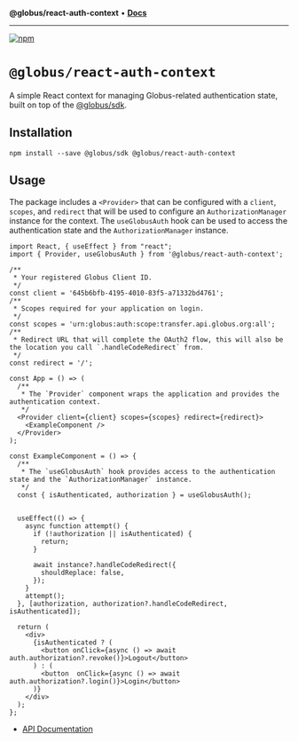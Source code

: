 **@globus/react-auth-context** • [**Docs**](globals.md)

***

[![npm](https://img.shields.io/npm/v/@globus/react-auth-context?style=flat-square&logo=npm&color=000&label)](https://www.npmjs.com/package/@globus/react-auth-context)

# `@globus/react-auth-context`

A simple React context for managing Globus-related authentication state, built on top of the [@globus/sdk](https://github.com/globus/globus-sdk-javascript).

## Installation

```
npm install --save @globus/sdk @globus/react-auth-context
```

## Usage

The package includes a `<Provider>` that can be configured with a `client`, `scopes`, and `redirect` that will be used to configure an `AuthorizationManager` instance for the context. The `useGlobusAuth` hook can be used to access the authentication state and the `AuthorizationManager` instance.

```tsx
import React, { useEffect } from "react";
import { Provider, useGlobusAuth } from '@globus/react-auth-context';

/**
 * Your registered Globus Client ID.
 */
const client = '645b6bfb-4195-4010-83f5-a71332bd4761';
/**
 * Scopes required for your application on login.
 */
const scopes = 'urn:globus:auth:scope:transfer.api.globus.org:all';
/**
 * Redirect URL that will complete the OAuth2 flow, this will also be the location you call `.handleCodeRedirect` from.
 */
const redirect = '/';

const App = () => (
  /**
   * The `Provider` component wraps the application and provides the authentication context.
   */
  <Provider client={client} scopes={scopes} redirect={redirect}>
    <ExampleComponent />
  </Provider>
);

const ExampleComponent = () => {
  /**
   * The `useGlobusAuth` hook provides access to the authentication state and the `AuthorizationManager` instance.
   */
  const { isAuthenticated, authorization } = useGlobusAuth();
 

  useEffect(() => {
    async function attempt() {
      if (!authorization || isAuthenticated) {
        return;
      }

      await instance?.handleCodeRedirect({
        shouldReplace: false,
      });
    }
    attempt();
  }, [authorization, authorization?.handleCodeRedirect, isAuthenticated]);

  return (
    <div>
      {isAuthenticated ? (
        <button onClick={async () => await auth.authorization?.revoke()}>Logout</button>
      ) : (
        <button  onClick={async () => await auth.authorization?.login()}>Login</button>
      )}
    </div>
  );
};
```

- [API Documentation](/docs/globals.md)
